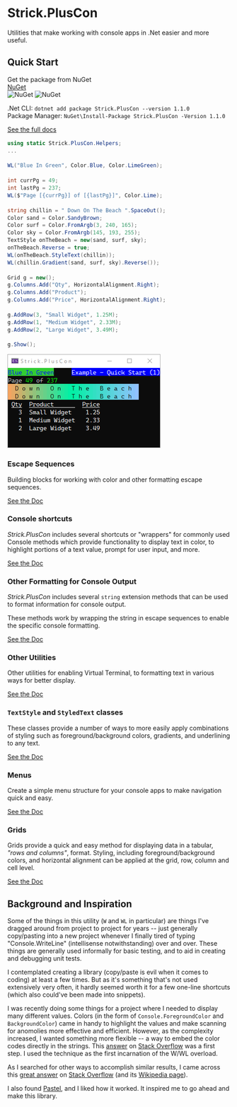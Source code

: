 # Strick.PlusCon
Utilities that make working with console apps in .Net easier and more useful.


## Quick Start
Get the package from NuGet  
[NuGet](https://www.nuget.org/packages/Strick.PlusCon)  
![NuGet](https://img.shields.io/nuget/dt/Strick.PlusCon.svg) 
![NuGet](https://img.shields.io/nuget/v/Strick.PlusCon.svg)

.Net CLI: `dotnet add package Strick.PlusCon --version 1.1.0`  
Package Manager: `NuGet\Install-Package Strick.PlusCon -Version 1.1.0`

[See the full docs](https://stricktechnologies.github.io/Strick.PlusCon/)  


```c#
using static Strick.PlusCon.Helpers;
...

WL("Blue In Green", Color.Blue, Color.LimeGreen);

int currPg = 49;
int lastPg = 237;
WL($"Page [{currPg}] of [{lastPg}]", Color.Lime);

string chillin = " Down On The Beach ".SpaceOut();
Color sand = Color.SandyBrown;
Color surf = Color.FromArgb(3, 240, 165);
Color sky = Color.FromArgb(145, 193, 255);
TextStyle onTheBeach = new(sand, surf, sky);
onTheBeach.Reverse = true;
WL(onTheBeach.StyleText(chillin));
WL(chillin.Gradient(sand, surf, sky).Reverse());

Grid g = new();
g.Columns.Add("Qty", HorizontalAlignment.Right);
g.Columns.Add("Product");
g.Columns.Add("Price", HorizontalAlignment.Right);

g.AddRow(3, "Small Widget", 1.25M);
g.AddRow(1, "Medium Widget", 2.33M);
g.AddRow(2, "Large Widget", 3.49M);

g.Show();
```
![Example - Quick Start 1](https://raw.githubusercontent.com/StrickTechnologies/Strick.PlusCon/master/SampleImages/ex_quickstart_1.png)


### Escape Sequences
Building blocks for working with color and other formatting escape sequences.

[See the Doc](https://stricktechnologies.github.io/Strick.PlusCon/escapeSequences.html) 


### Console shortcuts
*Strick.PlusCon* includes several shortcuts or "wrappers" for commonly used 
Console methods which provide functionality to display text in color, to highlight 
portions of a text value, prompt for user input, and more.

[See the Doc](https://stricktechnologies.github.io/Strick.PlusCon/consoleShortcuts.html)  


### Other Formatting for Console Output
*Strick.PlusCon* includes several `string` extension methods that can be used to 
format information for console output.

These methods work by wrapping the string in escape sequences to enable the 
specific console formatting.

[See the Doc](https://stricktechnologies.github.io/Strick.PlusCon/otherFormatting.html)  


### Other Utilities
Other utilities for enabling Virtual Terminal, to formatting text in various 
ways for better display.

[See the Doc](https://stricktechnologies.github.io/Strick.PlusCon/otherUtilities.html)  


### `TextStyle` and `StyledText` classes
These classes provide a number of ways to more easily apply combinations of styling 
such as foreground/background colors, gradients, and underlining to any text.

[See the Doc](https://stricktechnologies.github.io/Strick.PlusCon/textStyle.html)  


### Menus
Create a simple menu structure for your console apps to make navigation quick and easy.

[See the Doc](https://stricktechnologies.github.io/Strick.PlusCon/menu.html)  


### Grids
Grids provide a quick and easy method for displaying data in a tabular, *"rows and 
columns"*, format. Styling, including foreground/background colors, and horizontal 
alignment can be applied at the grid, row, column and cell level.

[See the Doc](https://stricktechnologies.github.io/Strick.PlusCon/grid.html)  


## Background and Inspiration
Some of the things in this utility (`W` and `WL` in particular) are things I've dragged around from project to project for years -- just generally copy/pasting into a new project whenever I finally tired of typing "Console.WriteLine" (intellisense notwithstanding) over and over. These things are generally used informally for basic testing, and to aid in creating and debugging unit tests.

I contemplated creating a library (copy/paste is evil when it comes to coding) at least a few times. But as it's something that's not used extensively very often, it hardly seemed worth it for a few one-line shortcuts (which also could've been made into snippets).

I was recently doing some things for a project where I needed to display many different values. Colors (in the form of `Console.ForegroundColor` and `BackgroundColor`) came in handy to highlight the values and make scanning for anomolies more effective and efficient. However, as the complexity increased, I wanted something more flexible -- a way to embed the color codes directly in the strings. This [answer](https://stackoverflow.com/a/60492990/1585667) on [Stack Overflow](https://stackoverflow.com) was a first step. I used the technique as the first incarnation of the W/WL overload.

As I searched for other ways to accomplish similar results, I came across this [great answer](https://stackoverflow.com/a/33206814/1585667) on [Stack Overflow](https://stackoverflow.com) (and its [Wikipedia page](https://en.wikipedia.org/wiki/ANSI_escape_code)).

I also found [Pastel](https://github.com/silkfire/Pastel), and I liked how it worked. It inspired me to go ahead and make this library.